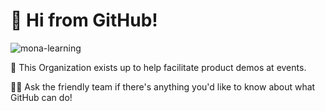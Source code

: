 # :wave: Hi from GitHub!

![mona-learning](https://user-images.githubusercontent.com/1887732/187132239-acba38ab-59b5-4304-9991-71b038b7993e.png)

🎉 This Organization exists up to help facilitate product demos at events.

🕵️‍♀️ Ask the friendly team if there's anything you'd like to know about what GitHub can do!
